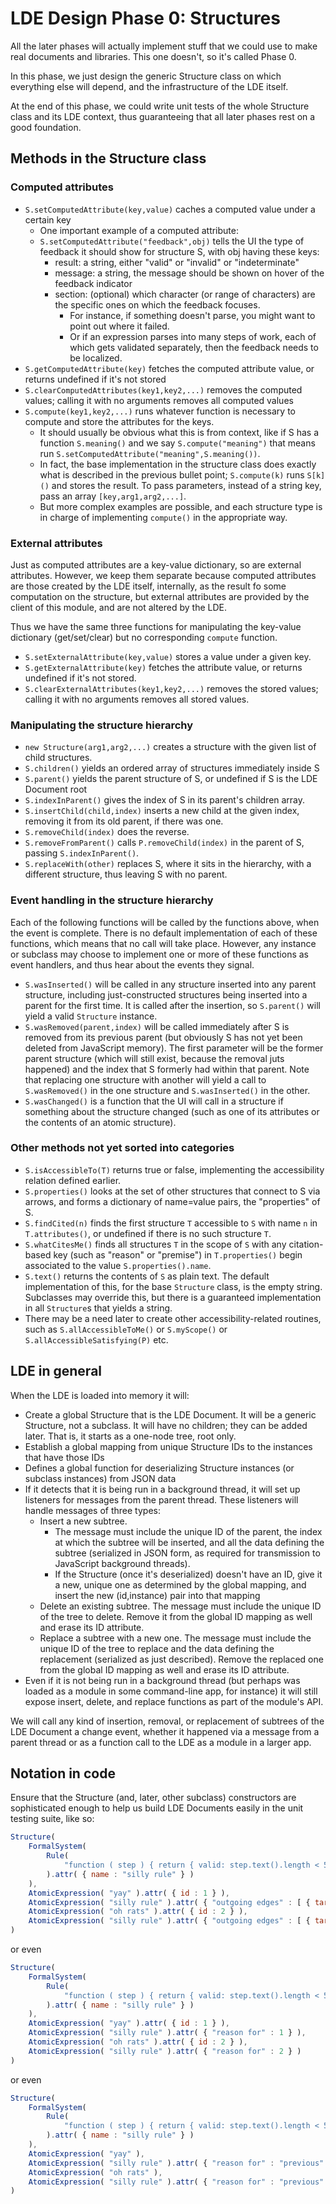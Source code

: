 
# LDE Design Phase 0: Structures

All the later phases will actually implement stuff that we could use to
make real documents and libraries.  This one doesn't, so it's called Phase
0.

In this phase, we just design the generic Structure class on which everything else will depend, and the infrastructure of the LDE itself.

At the end of this phase, we could write unit tests of the whole Structure class and its LDE context, thus guaranteeing that all later phases rest on a good foundation.

## Methods in the Structure class

### Computed attributes

 * `S.setComputedAttribute(key,value)` caches a computed value under a
   certain key
    * One important example of a computed attribute:
    * `S.setComputedAttribute("feedback",obj)` tells the UI the type of
      feedback it should show for structure S, with obj having these keys:
        * result: a string, either "valid" or "invalid" or "indeterminate"
        * message: a string, the message should be shown on hover of the
          feedback indicator
        * section: (optional) which character (or range of characters) are
          the specific ones on which the feedback focuses.
            * For instance, if something doesn't parse, you might want to
              point out where it failed.
            * Or if an expression parses into many steps of work, each of
              which gets validated separately, then the feedback needs to
              be localized.
 * `S.getComputedAttribute(key)` fetches the computed attribute value, or
   returns undefined if it's not stored
 * `S.clearComputedAttributes(key1,key2,...)` removes the computed values;
   calling it with no arguments removes all computed values
 * `S.compute(key1,key2,...)` runs whatever function is necessary to
   compute and store the attributes for the keys.
    * It should usually be obvious what this is from context, like if S has
      a function `S.meaning()` and we say `S.compute("meaning")` that means
      run `S.setComputedAttribute("meaning",S.meaning())`.
    * In fact, the base implementation in the structure class does exactly
      what is described in the previous bullet point; `S.compute(k)` runs
      `S[k]()` and stores the result.  To pass parameters, instead of a
      string key, pass an array `[key,arg1,arg2,...]`.
    * But more complex examples are possible, and each structure type is in
      charge of implementing `compute()` in the appropriate way.

### External attributes

Just as computed attributes are a key-value dictionary, so are external
attributes.  However, we keep them separate because computed attributes are
those created by the LDE itself, internally, as the result fo some
computation on the structure, but external attributes are provided by the
client of this module, and are not altered by the LDE.

Thus we have the same three functions for manipulating the key-value
dictionary (get/set/clear) but no corresponding `compute` function.

 * `S.setExternalAttribute(key,value)` stores a value under a given key.
 * `S.getExternalAttribute(key)` fetches the attribute value, or returns
   undefined if it's not stored.
 * `S.clearExternalAttributes(key1,key2,...)` removes the stored values;
   calling it with no arguments removes all stored values.

### Manipulating the structure hierarchy

 * `new Structure(arg1,arg2,...)` creates a structure with the given list of
   child structures.
 * `S.children()` yields an ordered array of structures immediately
   inside S
 * `S.parent()` yields the parent structure of S, or undefined if S is
   the LDE Document root
 * `S.indexInParent()` gives the index of S in its parent's children array.
 * `S.insertChild(child,index)` inserts a new child at the given index,
   removing it from its old parent, if there was one.
 * `S.removeChild(index)` does the reverse.
 * `S.removeFromParent()` calls `P.removeChild(index)` in the parent of S,
   passing `S.indexInParent()`.
 * `S.replaceWith(other)` replaces S, where it sits in the hierarchy, with
   a different structure, thus leaving S with no parent.

### Event handling in the structure hierarchy

Each of the following functions will be called by the functions above, when
the event is complete.  There is no default implementation of each of these
functions, which means that no call will take place.  However, any instance
or subclass may choose to implement one or more of these functions as event
handlers, and thus hear about the events they signal.

 * `S.wasInserted()` will be called in any structure inserted into any
   parent structure, including just-constructed structures being inserted
   into a parent for the first time.  It is called after the insertion, so
   `S.parent()` will yield a valid `Structure` instance.
 * `S.wasRemoved(parent,index)` will be called immediately after S is
   removed from its previous parent (but obviously S has not yet been
   deleted from JavaScript memory).  The first parameter will be the former
   parent structure (which will still exist, because the removal juts
   happened) and the index that S formerly had within that parent.  Note
   that replacing one structure with another will yield a call to
   `S.wasRemoved()` in the one structure and `S.wasInserted()` in the other.
 * `S.wasChanged()` is a function that the UI will call in a structure if
   something about the structure changed (such as one of its attributes or
   the contents of an atomic structure).

### Other methods not yet sorted into categories

 * `S.isAccessibleTo(T)` returns true or false, implementing the
   accessibility relation defined earlier.
 * `S.properties()` looks at the set of other structures that connect to S
   via arrows, and forms a dictionary of name=value pairs, the "properties"
   of S.
 * `S.findCited(n)` finds the first structure `T` accessible to `S` with
   name `n` in `T.attributes()`, or undefined if there is no such structure
   `T`.
 * `S.whatCitesMe()` finds all structures `T` in the scope of `S` with any
   citation-based key (such as "reason" or "premise") in `T.properties()`
   begin associated to the value `S.properties().name`.
 * `S.text()` returns the contents of `S` as plain text.  The default
   implementation of this, for the base `Structure` class, is the empty
   string.  Subclasses may override this, but there is a guaranteed
   implementation in all `Structure`s that yields a string.
 * There may be a need later to create other accessibility-related
   routines, such as `S.allAccessibleToMe()` or `S.myScope()` or
   `S.allAccessibleSatisfying(P)` etc.

## LDE in general

When the LDE is loaded into memory it will:

 * Create a global Structure that is the LDE Document.  It will be a
   generic Structure, not a subclass.  It will have no children; they
   can be added later.  That is, it starts as a one-node tree, root only.
 * Establish a global mapping from unique Structure IDs to the instances
   that have those IDs
 * Defines a global function for deserializing Structure instances (or
   subclass instances) from JSON data
 * If it detects that it is being run in a background thread, it will
   set up listeners for messages from the parent thread.  These
   listeners will handle messages of three types:
    * Insert a new subtree.
        * The message must include the unique ID of the parent, the
          index at which the subtree will be inserted, and all the data
          defining the subtree (serialized in JSON form, as required
          for transmission to JavaScript background threads).
        * If the Structure (once it's deserialized) doesn't have an ID,
          give it a new, unique one as determined by the global
          mapping, and insert the new (id,instance) pair into that
          mapping
    * Delete an existing subtree.  The message must include the unique
      ID of the tree to delete.  Remove it from the global ID mapping
      as well and erase its ID attribute.
    * Replace a subtree with a new one.  The message must include the
      unique ID of the tree to replace and the data defining the
      replacement (serialized as just described).  Remove the replaced
      one from the global ID mapping as well and erase its ID attribute.
 * Even if it is not being run in a background thread (but perhaps was
   loaded as a module in some command-line app, for instance) it will
   still expose insert, delete, and replace functions as part of the
   module's API.

We will call any kind of insertion, removal, or replacement of subtrees of
the LDE Document a change event, whether it happened via a message from a
parent thread or as a function call to the LDE as a module in a larger app.

## Notation in code

Ensure that the Structure (and, later, other subclass) constructors are
sophisticated enough to help us build LDE Documents easily in the unit
testing suite, like so:

```javascript
Structure(
    FormalSystem(
        Rule(
            "function ( step ) { return { valid: step.text().length < 5, message: 'Boy is this silly.' }; }",
        ).attr( { name : "silly rule" } )
    ),
    AtomicExpression( "yay" ).attr( { id : 1 } ),
    AtomicExpression( "silly rule" ).attr( { "outgoing edges" : [ { targetId : 1, type : "reason" } ] ),
    AtomicExpression( "oh rats" ).attr( { id : 2 } ),
    AtomicExpression( "silly rule" ).attr( { "outgoing edges" : [ { targetId : 2, type : "reason" } ] )
)
```

or even

```javascript
Structure(
    FormalSystem(
        Rule(
            "function ( step ) { return { valid: step.text().length < 5, message: 'Boy is this silly.' }; }",
        ).attr( { name : "silly rule" } )
    ),
    AtomicExpression( "yay" ).attr( { id : 1 } ),
    AtomicExpression( "silly rule" ).attr( { "reason for" : 1 } ),
    AtomicExpression( "oh rats" ).attr( { id : 2 } ),
    AtomicExpression( "silly rule" ).attr( { "reason for" : 2 } )
)
```

or even

```javascript
Structure(
    FormalSystem(
        Rule(
            "function ( step ) { return { valid: step.text().length < 5, message: 'Boy is this silly.' }; }",
        ).attr( { name : "silly rule" } )
    ),
    AtomicExpression( "yay" ),
    AtomicExpression( "silly rule" ).attr( { "reason for" : "previous" } ),
    AtomicExpression( "oh rats" ),
    AtomicExpression( "silly rule" ).attr( { "reason for" : "previous" } )
)
```
